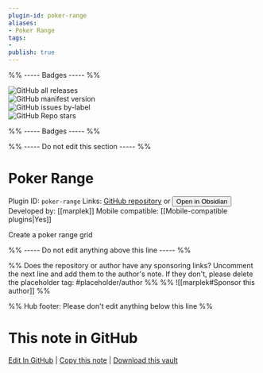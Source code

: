 ```yaml
---
plugin-id: poker-range
aliases:
- Poker Range
tags: 
- 
publish: true
---
```


%% ----- Badges ----- %%

![GitHub all releases](https://img.shields.io/github/downloads/marplek/obsidian-poker-range/total?color=573E7A&logo=github&style=for-the-badge)   
![GitHub manifest version](https://img.shields.io/github/manifest-json/v/marplek/obsidian-poker-range?color=573E7A&logo=github&style=for-the-badge)   
![GitHub issues by-label](https://img.shields.io/github/issues/marplek/obsidian-poker-range/help%20wanted?color=573E7A&logo=github&style=for-the-badge)   
![GitHub Repo stars](https://img.shields.io/github/stars/marplek/obsidian-poker-range?color=573E7A&logo=github&style=for-the-badge)

%% ----- Badges ----- %%

%% ----- Do not edit this section ----- %%

# Poker Range

Plugin ID: `poker-range`
Links: [GitHub repository](https://github.com/marplek/obsidian-poker-range) or [<button id=HH>Open in Obsidian</button>](obsidian://show-plugin?id=poker-range)
Developed by: [[marplek]]
Mobile compatible: [[Mobile-compatible plugins|Yes]]

Create a poker range grid

%% ----- Do not edit anything above this line ----- %% 

%% Does the repository or author have any sponsoring links? Uncomment the next line and add them to the author's note. If they don't, please delete the placeholder tag: #placeholder/author %%
%% ![[marplek#Sponsor this author]] %%

%% Hub footer: Please don't edit anything below this line %%

# This note in GitHub

<span class="git-footer">[Edit In GitHub](https://github.dev/obsidian-community/obsidian-hub/blob/main/02%20-%20Community%20Expansions/02.05%20All%20Community%20Expansions/Plugins/poker-range.md "git-hub-edit-note") | [Copy this note](https://raw.githubusercontent.com/obsidian-community/obsidian-hub/main/02%20-%20Community%20Expansions/02.05%20All%20Community%20Expansions/Plugins/poker-range.md "git-hub-copy-note") | [Download this vault](https://github.com/obsidian-community/obsidian-hub/archive/refs/heads/main.zip "git-hub-download-vault") </span>
